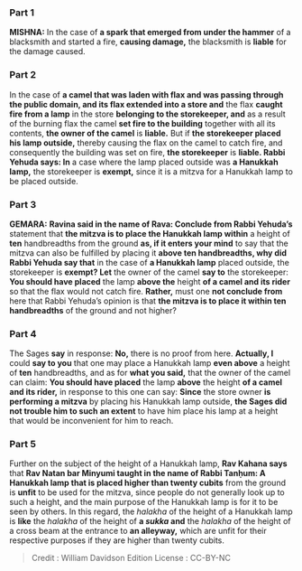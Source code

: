 
### Part 1
<strong>MISHNA:</strong> In the case of <b>a spark that emerged from under the hammer</b> of a blacksmith and started a fire, <b>causing damage,</b> the blacksmith is <b>liable</b> for the damage caused.

### Part 2
In the case of <b>a camel that was laden with flax and was passing through the public domain, and its flax extended into a store and</b> the flax <b>caught fire from a lamp</b> in the store <b>belonging to the storekeeper, and</b> as a result of the burning flax the camel <b>set fire to the building</b> together with all its contents, <b>the owner of the camel</b> is <b>liable.</b> But if <b>the storekeeper placed his lamp outside,</b> thereby causing the flax on the camel to catch fire, and consequently the building was set on fire, <b>the storekeeper</b> is <b>liable. Rabbi Yehuda says: In</b> a case where the lamp placed outside was <b>a Hanukkah lamp,</b> the storekeeper is <b>exempt,</b> since it is a mitzva for a Hanukkah lamp to be placed outside.

### Part 3
<strong>GEMARA:</strong> <b>Ravina said in the name of Rava: Conclude from Rabbi Yehuda’s</b> statement that <b>the mitzva is to place the Hanukkah lamp within</b> a height of <b>ten</b> handbreadths from the ground <b>as, if it enters your mind</b> to say that the mitzva can also be fulfilled by placing it <b>above ten handbreadths, why did Rabbi Yehuda say that</b> in the case of <b>a Hanukkah lamp</b> placed outside, the storekeeper is <b>exempt? Let</b> the owner of the camel <b>say to</b> the storekeeper: <b>You should have placed</b> the lamp <b>above the</b> height <b>of a camel and its rider</b> so that the flax would not catch fire. <b>Rather,</b> must one <b>not conclude from</b> here that Rabbi Yehuda’s opinion is that <b>the mitzva is to place it within ten handbreadths</b> of the ground and not higher?

### Part 4
The Sages <b>say</b> in response: <b>No,</b> there is no proof from here. <b>Actually, I</b> could <b>say to you</b> that one may place a Hanukkah lamp <b>even above</b> a height of <b>ten</b> handbreadths, and as for <b>what you said,</b> that the owner of the camel can claim: <b>You should have placed</b> the lamp <b>above</b> the height <b>of a camel and its rider,</b> in response to this one can say: <b>Since</b> the store owner <b>is performing a mitzva</b> by placing his Hanukkah lamp outside, <b>the Sages did not trouble him to such an extent</b> to have him place his lamp at a height that would be inconvenient for him to reach.

### Part 5
Further on the subject of the height of a Hanukkah lamp, <b>Rav Kahana says</b> that <b>Rav Natan bar Minyumi taught in the name of Rabbi Tanḥum: A Hanukkah lamp that is placed higher than twenty cubits</b> from the ground is <b>unfit</b> to be used for the mitzva, since people do not generally look up to such a height, and the main purpose of the Hanukkah lamp is for it to be seen by others. In this regard, the <i>halakha</i> of the height of a Hanukkah lamp is <b>like</b> the <i>halakha</i> of the height of <b>a <i>sukka</i> and</b> the <i>halakha</i> of the height of a cross beam at the entrance to <b>an alleyway,</b> which are unfit for their respective purposes if they are higher than twenty cubits.

>Credit : William Davidson Edition
>License : CC-BY-NC